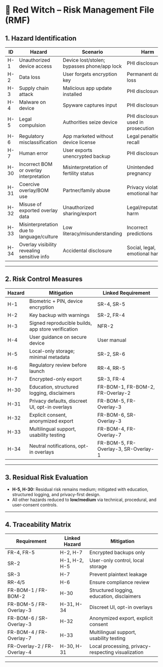 
# 📄 Red Witch – Risk Management File (RMF)

## 1. Hazard Identification

| ID   | Hazard                                      | Scenario                                    | Harm                               |
| ---- | ------------------------------------------- | ------------------------------------------- | ---------------------------------- |
| H-1  | Unauthorized device access                  | Device lost/stolen; bypasses phone/app lock | PHI disclosure                     |
| H-2  | Data loss                                   | User forgets encryption key                 | Permanent data loss                |
| H-3  | Supply chain attack                         | Malicious app update installed              | PHI disclosure                     |
| H-4  | Malware on device                           | Spyware captures input                      | PHI disclosure                     |
| H-5  | Legal compulsion                            | Authorities seize device                    | PHI disclosure used in prosecution |
| H-6  | Regulatory misclassification                | App marketed without device license         | Legal penalties, recall            |
| H-7  | Human error                                 | User exports unencrypted backup             | PHI disclosure                     |
| H-30 | Incorrect BOM or overlay interpretation     | Misinterpretation of fertility status       | Unintended pregnancy               |
| H-31 | Coercive overlay/BOM use                    | Partner/family abuse                        | Privacy violation, emotional harm  |
| H-32 | Misuse of exported overlay data             | Unauthorized sharing/export                 | Legal/reputational harm            |
| H-33 | Misinterpretation due to language/culture   | Low literacy/misunderstanding               | Incorrect predictions              |
| H-34 | Overlay visibility revealing sensitive info | Accidental disclosure                       | Social, legal, emotional harm      |

---

## 2. Risk Control Measures

| Hazard | Mitigation                                         | Linked Requirement                   |
| ------ | -------------------------------------------------- | ------------------------------------ |
| H-1    | Biometric + PIN, device encryption                 | SR-4, SR-5                           |
| H-2    | Key backup with warnings                           | SR-2, FR-4                           |
| H-3    | Signed reproducible builds, app store verification | NFR-2                                |
| H-4    | User guidance on secure device                     | User manual                          |
| H-5    | Local-only storage; minimal metadata               | SR-2, SR-6                           |
| H-6    | Regulatory review before launch                    | RR-4, RR-5                           |
| H-7    | Encrypted-only export                              | SR-3, FR-4                           |
| H-30   | Education, structured logging, disclaimers         | FR-BOM-1, FR-BOM-2, FR-Overlay-2     |
| H-31   | Privacy defaults, discreet UI, opt-in overlays     | FR-BOM-5, FR-Overlay-3               |
| H-32   | Explicit consent, anonymized export                | FR-BOM-6, SR-Overlay-3               |
| H-33   | Multilingual support, usability testing            | FR-BOM-4, FR-Overlay-7               |
| H-34   | Neutral notifications, opt-in overlays             | FR-BOM-5, FR-Overlay-3, SR-Overlay-1 |

---

## 3. Residual Risk Evaluation

* **H-5, H-30:** Residual risk remains medium; mitigated with education, structured logging, and privacy-first design.
* All other hazards reduced to **low/medium** via technical, procedural, and user-consent controls.

---

## 4. Traceability Matrix

| Requirement                 | Linked Hazard | Mitigation                                         |
| --------------------------- | ------------- | -------------------------------------------------- |
| FR-4, FR-5                  | H-2, H-7      | Encrypted backups only                             |
| SR-2                        | H-1, H-2, H-5 | User-only control, local storage                   |
| SR-3                        | H-7           | Prevent plaintext leakage                          |
| RR-4/5                      | H-6           | Ensure compliance review                           |
| FR-BOM-1 / FR-BOM-2         | H-30          | Structured logging, education, disclaimers         |
| FR-BOM-5 / FR-Overlay-3     | H-31, H-34    | Discreet UI, opt-in overlays                       |
| FR-BOM-6 / SR-Overlay-3     | H-32          | Anonymized export, explicit consent                |
| FR-BOM-4 / FR-Overlay-7     | H-33          | Multilingual support, usability testing            |
| FR-Overlay-2 / FR-Overlay-4 | H-30, H-31    | Local processing, privacy-respecting visualization |

---
